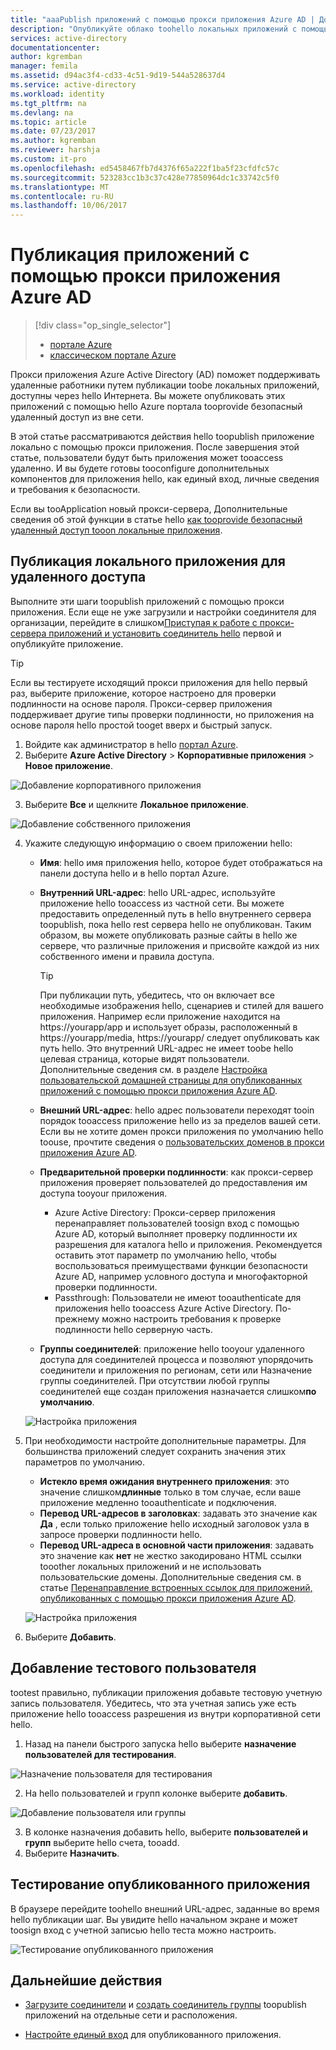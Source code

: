 ```yaml
---
title: "aaaPublish приложений с помощью прокси приложения Azure AD | Документы Microsoft"
description: "Опубликуйте облако toohello локальных приложений с помощью прокси приложения Azure AD в hello портал Azure."
services: active-directory
documentationcenter: 
author: kgremban
manager: femila
ms.assetid: d94ac3f4-cd33-4c51-9d19-544a528637d4
ms.service: active-directory
ms.workload: identity
ms.tgt_pltfrm: na
ms.devlang: na
ms.topic: article
ms.date: 07/23/2017
ms.author: kgremban
ms.reviewer: harshja
ms.custom: it-pro
ms.openlocfilehash: ed5458467fb7d4376f65a222f1ba5f23cfdfc57c
ms.sourcegitcommit: 523283cc1b3c37c428e77850964dc1c33742c5f0
ms.translationtype: MT
ms.contentlocale: ru-RU
ms.lasthandoff: 10/06/2017
---
```

# <a name="publish-applications-using-azure-ad-application-proxy"></a>Публикация приложений с помощью прокси приложения Azure AD

> [!div class="op_single_selector"]
> * [портале Azure](application-proxy-publish-azure-portal.md)
> * [классическом портале Azure](active-directory-application-proxy-publish.md)

Прокси приложения Azure Active Directory (AD) поможет поддерживать удаленные работники путем публикации toobe локальных приложений, доступны через hello Интернета. Вы можете опубликовать этих приложений с помощью hello Azure портала tooprovide безопасный удаленный доступ из вне сети.

В этой статье рассматриваются действия hello toopublish приложение локально с помощью прокси приложения. После завершения этой статье, пользователи будут быть приложения может tooaccess удаленно. И вы будете готовы tooconfigure дополнительных компонентов для приложения hello, как единый вход, личные сведения и требования к безопасности.

Если вы tooApplication новый прокси-сервера, Дополнительные сведения об этой функции в статье hello [как tooprovide безопасный удаленный доступ tooon локальные приложения](active-directory-application-proxy-get-started.md).


## <a name="publish-an-on-premises-app-for-remote-access"></a>Публикация локального приложения для удаленного доступа

Выполните эти шаги toopublish приложений с помощью прокси приложения. Если еще не уже загрузили и настройки соединителя для организации, перейдите в слишком[Приступая к работе с прокси-сервера приложений и установить соединитель hello](active-directory-application-proxy-enable.md) первой и опубликуйте приложение.

> [!TIP]
> Если вы тестируете исходящий прокси приложения для hello первый раз, выберите приложение, которое настроено для проверки подлинности на основе пароля. Прокси-сервер приложения поддерживает другие типы проверки подлинности, но приложения на основе пароля hello простой tooget вверх и быстрый запуск. 

1. Войдите как администратор в hello [портал Azure](https://portal.azure.com/).
2. Выберите **Azure Active Directory** > **Корпоративные приложения** > **Новое приложение**.

  ![Добавление корпоративного приложения](./media/application-proxy-publish-azure-portal/add-app.png)

3. Выберите **Все** и щелкните **Локальное приложение**.  

  ![Добавление собственного приложения](./media/application-proxy-publish-azure-portal/add-your-own.png)

4. Укажите следующую информацию о своем приложении hello:

   - **Имя**: hello имя приложения hello, которое будет отображаться на панели доступа hello и в hello портал Azure. 

   - **Внутренний URL-адрес**: hello URL-адрес, используйте приложение hello tooaccess из частной сети. Вы можете предоставить определенный путь в hello внутреннего сервера toopublish, пока hello rest сервера hello не опубликован. Таким образом, вы можете опубликовать разные сайты в hello же сервере, что различные приложения и присвойте каждой из них собственного имени и правила доступа.

     > [!TIP]
     > При публикации путь, убедитесь, что он включает все необходимые изображения hello, сценариев и стилей для вашего приложения. Например если приложение находится на https://yourapp/app и использует образы, расположенный в https://yourapp/media, https://yourapp/ следует опубликовать как путь hello. Это внутренний URL-адрес не имеет toobe hello целевая страница, которые видят пользователи. Дополнительные сведения см. в разделе [Настройка пользовательской домашней страницы для опубликованных приложений с помощью прокси приложения Azure AD](application-proxy-office365-app-launcher.md).

   - **Внешний URL-адрес**: hello адрес пользователи переходят tooin порядок tooaccess приложение hello из за пределов вашей сети. Если вы не хотите домен прокси приложения по умолчанию hello toouse, прочтите сведения о [пользовательских доменов в прокси приложения Azure AD](active-directory-application-proxy-custom-domains.md).
   - **Предварительной проверки подлинности**: как прокси-сервер приложения проверяет пользователей до предоставления им доступа tooyour приложения. 

     - Azure Active Directory: Прокси-сервер приложения перенаправляет пользователей toosign вход с помощью Azure AD, который выполняет проверку подлинности их разрешения для каталога hello и приложения. Рекомендуется оставить этот параметр по умолчанию hello, чтобы воспользоваться преимуществами функции безопасности Azure AD, например условного доступа и многофакторной проверки подлинности.
     - Passthrough: Пользователи не имеют tooauthenticate для приложения hello tooaccess Azure Active Directory. По-прежнему можно настроить требования к проверке подлинности hello серверную часть.
   - **Группы соединителей**: приложение hello tooyour удаленного доступа для соединителей процесса и позволяют упорядочить соединители и приложения по регионам, сети или Назначение группы соединителей. При отсутствии любой группы соединителей еще создан приложения назначается слишком**по умолчанию**.

   ![Настройка приложения](./media/application-proxy-publish-azure-portal/configure-app.png)
5. При необходимости настройте дополнительные параметры. Для большинства приложений следует сохранить значения этих параметров по умолчанию. 
   - **Истекло время ожидания внутреннего приложения**: это значение слишком**длинные** только в том случае, если ваше приложение медленно tooauthenticate и подключения. 
   - **Перевод URL-адресов в заголовках**: задавать это значение как **Да** , если только приложение hello исходный заголовок узла в запросе проверки подлинности hello.
   - **Перевод URL-адреса в основной части приложения**: задавать это значение как **нет** не жестко закодировано HTML ссылки tooother локальных приложений и не использовать пользовательские домены. Дополнительные сведения см. в статье [Перенаправление встроенных ссылок для приложений, опубликованных с помощью прокси приложения Azure AD](application-proxy-link-translation.md).
   
   ![Настройка приложения](./media/application-proxy-publish-azure-portal/additional-settings.png)

6. Выберите **Добавить**.


## <a name="add-a-test-user"></a>Добавление тестового пользователя 

tootest правильно, публикации приложения добавьте тестовую учетную запись пользователя. Убедитесь, что эта учетная запись уже есть приложение hello tooaccess разрешения из внутри корпоративной сети hello.

1. Назад на панели быстрого запуска hello выберите **назначение пользователей для тестирования**.

  ![Назначение пользователя для тестирования](./media/application-proxy-publish-azure-portal/assign-user.png)

2. На hello пользователей и групп колонке выберите **добавить**.

  ![Добавление пользователя или группы](./media/application-proxy-publish-azure-portal/add-user.png)

3. В колонке назначения добавить hello, выберите **пользователей и групп** выберите hello счета, tooadd. 
4. Выберите **Назначить**.

## <a name="test-your-published-app"></a>Тестирование опубликованного приложения

В браузере перейдите toohello внешний URL-адрес, заданные во время hello публикации шаг. Вы увидите hello начальном экране и может toosign вход с учетной записью hello теста можно настроить.

![Тестирование опубликованного приложения](./media/application-proxy-publish-azure-portal/test-app.png)


## <a name="next-steps"></a>Дальнейшие действия
- [Загрузите соединители](active-directory-application-proxy-enable.md) и [создать соединитель группы](active-directory-application-proxy-connectors-azure-portal.md) toopublish приложений на отдельные сети и расположения.

- [Настройте единый вход](application-proxy-sso-azure-portal.md) для опубликованного приложения.

